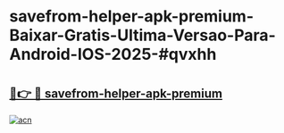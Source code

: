 # savefrom-helper-apk-premium-Baixar-Gratis-Ultima-Versao-Para-Android-IOS-2025-#qvxhh

# <h2><a href="https://ainizakaria.my?title=savefrom-helper-apk-premium&ref=24M">🔗👉 🔴 savefrom-helper-apk-premium</a></h2>

[![acn](https://github.com/user-attachments/assets/0f9c940e-d8b0-45ae-aac7-cd30a18b3e1c)](https://ainizakaria.my?title=savefrom-helper-apk-premium&ref=24M)


